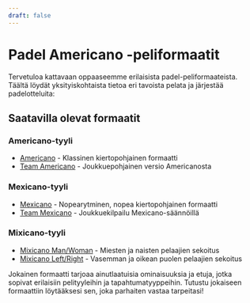```yaml
---
draft: false
---
```


# Padel Americano -peliformaatit

Tervetuloa kattavaan oppaaseemme erilaisista padel-peliformaateista. Täältä löydät yksityiskohtaista tietoa eri tavoista pelata ja järjestää padelotteluita:

## Saatavilla olevat formaatit

### Americano-tyyli
- [Americano](/americano) - Klassinen kiertopohjainen formaatti
- [Team Americano](/team-americano) - Joukkuepohjainen versio Americanosta

### Mexicano-tyyli
- [Mexicano](/mexicano) - Nopearytminen, nopea kiertopohjainen formaatti
- [Team Mexicano](/team-mexicano) - Joukkuekilpailu Mexicano-säännöillä

### Mixicano-tyyli
- [Mixicano Man/Woman](/mixicano) - Miesten ja naisten pelaajien sekoitus
- [Mixicano Left/Right](/mixicano) - Vasemman ja oikean puolen pelaajien sekoitus

Jokainen formaatti tarjoaa ainutlaatuisia ominaisuuksia ja etuja, jotka sopivat erilaisiin pelityyleihin ja tapahtumatyyppeihin. Tutustu jokaiseen formaattiin löytääksesi sen, joka parhaiten vastaa tarpeitasi!